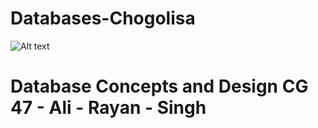 # Databases-Chogolisa

![Alt text](Jets.png)


# Database Concepts and Design CG 47 - Ali - Rayan - Singh


